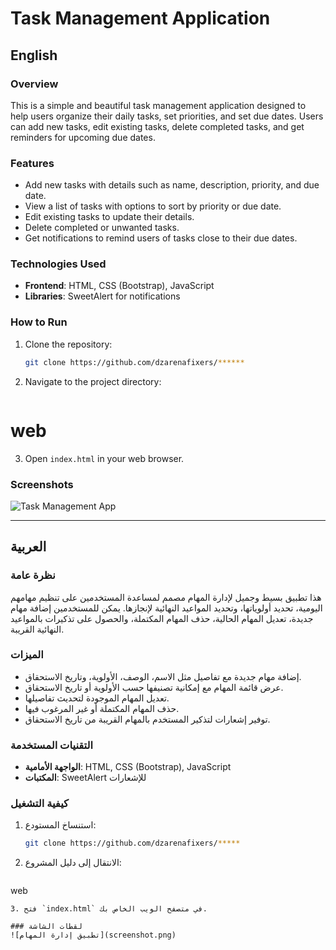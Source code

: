 # Task Management Application

## English

### Overview
This is a simple and beautiful task management application designed to help users organize their daily tasks, set priorities, and set due dates. Users can add new tasks, edit existing tasks, delete completed tasks, and get reminders for upcoming due dates.

### Features
- Add new tasks with details such as name, description, priority, and due date.
- View a list of tasks with options to sort by priority or due date.
- Edit existing tasks to update their details.
- Delete completed or unwanted tasks.
- Get notifications to remind users of tasks close to their due dates.

### Technologies Used
- **Frontend**: HTML, CSS (Bootstrap), JavaScript
- **Libraries**: SweetAlert for notifications

### How to Run
1. Clone the repository:
    ```sh
    git clone https://github.com/dzarenafixers/******
    ```
2. Navigate to the project directory:
    ```sh
 # web
3. Open `index.html` in your web browser.

### Screenshots
![Task Management App](screenshot.png)

---

## العربية

### نظرة عامة
هذا تطبيق بسيط وجميل لإدارة المهام مصمم لمساعدة المستخدمين على تنظيم مهامهم اليومية، تحديد أولوياتها، وتحديد المواعيد النهائية لإنجازها. يمكن للمستخدمين إضافة مهام جديدة، تعديل المهام الحالية، حذف المهام المكتملة، والحصول على تذكيرات بالمواعيد النهائية القريبة.

### الميزات
- إضافة مهام جديدة مع تفاصيل مثل الاسم، الوصف، الأولوية، وتاريخ الاستحقاق.
- عرض قائمة المهام مع إمكانية تصنيفها حسب الأولوية أو تاريخ الاستحقاق.
- تعديل المهام الموجودة لتحديث تفاصيلها.
- حذف المهام المكتملة أو غير المرغوب فيها.
- توفير إشعارات لتذكير المستخدم بالمهام القريبة من تاريخ الاستحقاق.

### التقنيات المستخدمة
- **الواجهة الأمامية**: HTML, CSS (Bootstrap), JavaScript
- **المكتبات**: SweetAlert للإشعارات

### كيفية التشغيل
1. استنساخ المستودع:
    ```sh
    git clone https://github.com/dzarenafixers/*****
    ```
2. الانتقال إلى دليل المشروع:
    ```sh
web
 ```
3. فتح `index.html` في متصفح الويب الخاص بك.

### لقطات الشاشة
![تطبيق إدارة المهام](screenshot.png)
